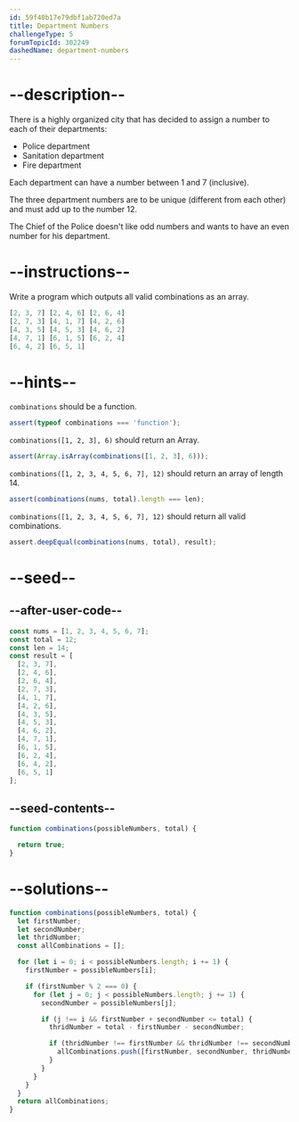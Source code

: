 ```yaml
---
id: 59f40b17e79dbf1ab720ed7a
title: Department Numbers
challengeType: 5
forumTopicId: 302249
dashedName: department-numbers
---
```


# --description--

There is a highly organized city that has decided to assign a number to each of their departments:

<ul>
  <li>Police department</li>
  <li>Sanitation department</li>
  <li>Fire department</li>
</ul>

Each department can have a number between 1 and 7 (inclusive).

The three department numbers are to be unique (different from each other) and must add up to the number 12.

The Chief of the Police doesn't like odd numbers and wants to have an even number for his department.

# --instructions--

Write a program which outputs all valid combinations as an array.

```js
[2, 3, 7] [2, 4, 6] [2, 6, 4]
[2, 7, 3] [4, 1, 7] [4, 2, 6]
[4, 3, 5] [4, 5, 3] [4, 6, 2]
[4, 7, 1] [6, 1, 5] [6, 2, 4]
[6, 4, 2] [6, 5, 1]
```

# --hints--

`combinations` should be a function.

```js
assert(typeof combinations === 'function');
```

`combinations([1, 2, 3], 6)` should return an Array.

```js
assert(Array.isArray(combinations([1, 2, 3], 6)));
```

`combinations([1, 2, 3, 4, 5, 6, 7], 12)` should return an array of length 14.

```js
assert(combinations(nums, total).length === len);
```

`combinations([1, 2, 3, 4, 5, 6, 7], 12)` should return all valid combinations.

```js
assert.deepEqual(combinations(nums, total), result);
```

# --seed--

## --after-user-code--

```js
const nums = [1, 2, 3, 4, 5, 6, 7];
const total = 12;
const len = 14;
const result = [
  [2, 3, 7],
  [2, 4, 6],
  [2, 6, 4],
  [2, 7, 3],
  [4, 1, 7],
  [4, 2, 6],
  [4, 3, 5],
  [4, 5, 3],
  [4, 6, 2],
  [4, 7, 1],
  [6, 1, 5],
  [6, 2, 4],
  [6, 4, 2],
  [6, 5, 1]
];
```

## --seed-contents--

```js
function combinations(possibleNumbers, total) {

  return true;
}
```

# --solutions--

```js
function combinations(possibleNumbers, total) {
  let firstNumber;
  let secondNumber;
  let thridNumber;
  const allCombinations = [];

  for (let i = 0; i < possibleNumbers.length; i += 1) {
    firstNumber = possibleNumbers[i];

    if (firstNumber % 2 === 0) {
      for (let j = 0; j < possibleNumbers.length; j += 1) {
        secondNumber = possibleNumbers[j];

        if (j !== i && firstNumber + secondNumber <= total) {
          thridNumber = total - firstNumber - secondNumber;

          if (thridNumber !== firstNumber && thridNumber !== secondNumber && possibleNumbers.includes(thridNumber)) {
            allCombinations.push([firstNumber, secondNumber, thridNumber]);
          }
        }
      }
    }
  }
  return allCombinations;
}
```
